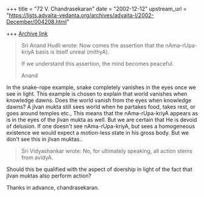 +++
title = "72 V. Chandrasekaran"
date = "2002-12-12"
upstream_url = "https://lists.advaita-vedanta.org/archives/advaita-l/2002-December/004208.html"

+++
[Archive link](https://lists.advaita-vedanta.org/archives/advaita-l/2002-December/004208.html)

> Sri Anand Hudli wrote:
>  Now comes the assertion that the nAma-rUpa-kriyA basis is itself
>  unreal (mithyA).
>
>  If we understand this assertion, the mind becomes peaceful.
>
> Anand
>

In the snake-rope example, snake completely vanishes in the eyes once
we see in light. This example is chosen to explain that world vanishes
when knowledge dawns.
Does the world vanish from the eyes when knowledge dawns? A jIvan mukta
still sees world when he partakes food, takes rest, or goes around temples
etc., This means that the nAma-rUpa-kriyA appears as is in the eyes of the
jIvan mukta as well. But we are certain that He is devoid of delusion.
If one doesn't see nAma-rUpa-kriyA, but sees a homogeneous existence we
would expect a motion-less state in his gross body. But we don't see this
in jIvan muktas..

> Sri Vidyashankar wrote:
> No, for ultimately speaking, all action stems from avidyA.

Should this be qualified with the aspect of doership in light of the
fact that jIvan muktas also perform action?

  Thanks in advance,
  chandrasekaran.

